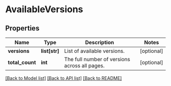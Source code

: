 # AvailableVersions

## Properties
Name | Type | Description | Notes
------------ | ------------- | ------------- | -------------
**versions** | **list[str]** | List of available versions. | [optional] 
**total_count** | **int** | The full number of versions across all pages. | [optional] 

[[Back to Model list]](../README.md#documentation-for-models) [[Back to API list]](../README.md#documentation-for-api-endpoints) [[Back to README]](../README.md)

